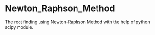 # Newton_Raphson_Method
The root finding using Newton-Raphson Method with the help of python scipy module.
